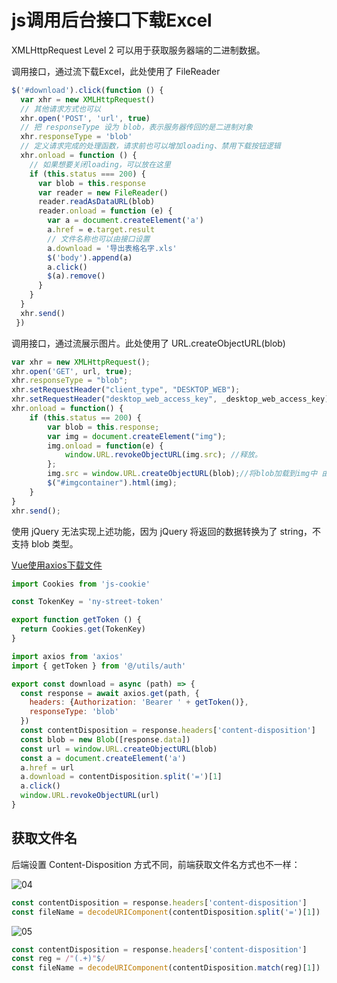 # js调用后台接口下载Excel

XMLHttpRequest Level 2 可以用于获取服务器端的二进制数据。

调用接口，通过流下载Excel，此处使用了 FileReader

```js
$('#download').click(function () {
  var xhr = new XMLHttpRequest()
  // 其他请求方式也可以
  xhr.open('POST', 'url', true)
  // 把 responseType 设为 blob，表示服务器传回的是二进制对象
  xhr.responseType = 'blob'
  // 定义请求完成的处理函数，请求前也可以增加loading、禁用下载按钮逻辑
  xhr.onload = function () {
    // 如果想要关闭loading，可以放在这里
    if (this.status === 200) {
      var blob = this.response
      var reader = new FileReader()
      reader.readAsDataURL(blob)
      reader.onload = function (e) {
        var a = document.createElement('a')
        a.href = e.target.result
        // 文件名称也可以由接口设置
        a.download = '导出表格名字.xls'
        $('body').append(a)
        a.click()
        $(a).remove()
      }
    }
  }
  xhr.send()
 })
```

调用接口，通过流展示图片。此处使用了 URL.createObjectURL(blob)

```js
var xhr = new XMLHttpRequest();
xhr.open('GET', url, true);
xhr.responseType = "blob";
xhr.setRequestHeader("client_type", "DESKTOP_WEB");
xhr.setRequestHeader("desktop_web_access_key", _desktop_web_access_key);
xhr.onload = function() {
    if (this.status == 200) {
        var blob = this.response;
        var img = document.createElement("img");
        img.onload = function(e) {
            window.URL.revokeObjectURL(img.src); //释放。
        };
        img.src = window.URL.createObjectURL(blob);//将blob加载到img中 由于blob太大 会有性能影响 应该在加载之后释放
        $("#imgcontainer").html(img);    
    }
}
xhr.send();
```

使用 jQuery 无法实现上述功能，因为 jQuery 将返回的数据转换为了 string，不支持 blob 类型。

[Vue使用axios下载文件](https://www.jianshu.com/p/cbd0ce4d9665)

```js
import Cookies from 'js-cookie'

const TokenKey = 'ny-street-token'

export function getToken () {
  return Cookies.get(TokenKey)
}
```

```js
import axios from 'axios'
import { getToken } from '@/utils/auth'

export const download = async (path) => {
  const response = await axios.get(path, {
    headers: {Authorization: 'Bearer ' + getToken()},
    responseType: 'blob'
  })
  const contentDisposition = response.headers['content-disposition']
  const blob = new Blob([response.data])
  const url = window.URL.createObjectURL(blob)
  const a = document.createElement('a')
  a.href = url
  a.download = contentDisposition.split('=')[1]
  a.click()
  window.URL.revokeObjectURL(url)
}
```

## 获取文件名

后端设置 Content-Disposition 方式不同，前端获取文件名方式也不一样：

![04](https://blog-1320825986.cos.ap-nanjing.myqcloud.com/20230802/04.png)

```js
const contentDisposition = response.headers['content-disposition']
const fileName = decodeURIComponent(contentDisposition.split('=')[1])
```

![05](https://blog-1320825986.cos.ap-nanjing.myqcloud.com/20230802/05.png)

```js
const contentDisposition = response.headers['content-disposition']
const reg = /"(.+)"$/
const fileName = decodeURIComponent(contentDisposition.match(reg)[1])
```
